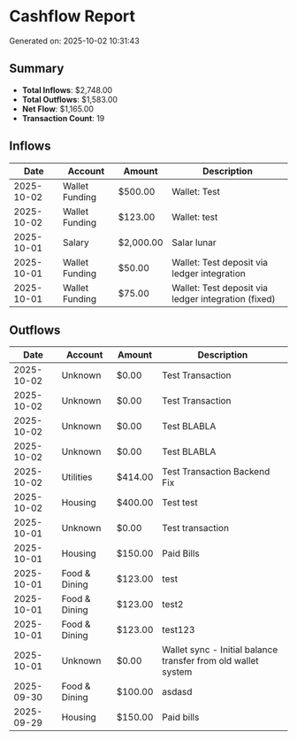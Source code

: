 # Cashflow Report

Generated on: 2025-10-02 10:31:43

## Summary

- **Total Inflows**: $2,748.00
- **Total Outflows**: $1,583.00
- **Net Flow**: $1,165.00
- **Transaction Count**: 19

## Inflows

| Date | Account | Amount | Description |
|------|---------|--------|-------------|
| 2025-10-02 | Wallet Funding | $500.00 | Wallet: Test |
| 2025-10-02 | Wallet Funding | $123.00 | Wallet: test |
| 2025-10-01 | Salary | $2,000.00 | Salar lunar |
| 2025-10-01 | Wallet Funding | $50.00 | Wallet: Test deposit via ledger integration |
| 2025-10-01 | Wallet Funding | $75.00 | Wallet: Test deposit via ledger integration (fixed) |

## Outflows

| Date | Account | Amount | Description |
|------|---------|--------|-------------|
| 2025-10-02 | Unknown | $0.00 | Test Transaction |
| 2025-10-02 | Unknown | $0.00 | Test Transaction |
| 2025-10-02 | Unknown | $0.00 | Test BLABLA |
| 2025-10-02 | Unknown | $0.00 | Test BLABLA |
| 2025-10-02 | Utilities | $414.00 | Test Transaction Backend Fix |
| 2025-10-02 | Housing | $400.00 | Test test |
| 2025-10-01 | Unknown | $0.00 | Test transaction |
| 2025-10-01 | Housing | $150.00 | Paid Bills |
| 2025-10-01 | Food & Dining | $123.00 | test |
| 2025-10-01 | Food & Dining | $123.00 | test2 |
| 2025-10-01 | Food & Dining | $123.00 | test123 |
| 2025-10-01 | Unknown | $0.00 | Wallet sync - Initial balance transfer from old wallet system |
| 2025-09-30 | Food & Dining | $100.00 | asdasd |
| 2025-09-29 | Housing | $150.00 | Paid bills |
